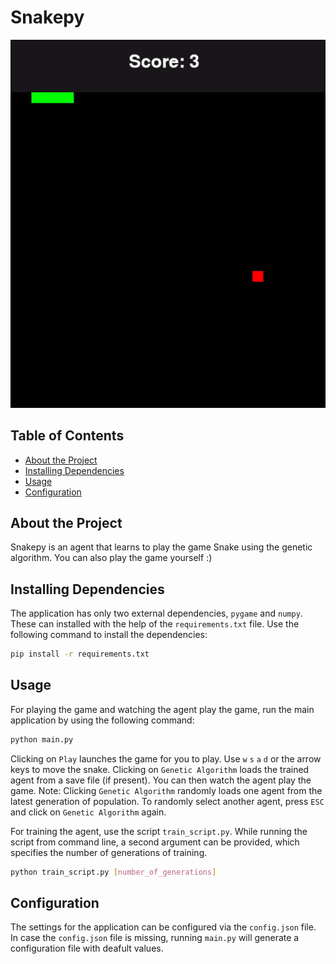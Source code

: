 # Snakepy
![Example GIF](generation-28-default.gif)

## Table of Contents
- [About the Project](#about-the-project)
- [Installing Dependencies](#installing-dependencies)
- [Usage](#usage)
- [Configuration](#configuration)

## About the Project
Snakepy is an agent that learns to play the game Snake using the genetic algorithm. You can also play the game yourself :)

## Installing Dependencies
The application has only two external dependencies, `pygame` and `numpy`. These can installed with the help of the `requirements.txt` file. Use the following command to install the dependencies:
```bash
pip install -r requirements.txt
```

## Usage
For playing the game and watching the agent play the game, run the main application by using the following command:
```bash
python main.py
```
Clicking on `Play` launches the game for you to play. Use `w` `s` `a` `d` or the arrow keys to move the snake. Clicking on `Genetic Algorithm` loads the trained agent from a save file (if present). You can then watch the agent play the game. Note: Clicking `Genetic Algorithm` randomly loads one agent from the latest generation of population. To randomly select another agent, press `ESC` and click on `Genetic Algorithm` again.

For training the agent, use the script `train_script.py`. While running the script from command line, a second argument can be provided, which specifies the number of generations of training.
```bash
python train_script.py [number_of_generations]
```

## Configuration
The settings for the application can be configured via the `config.json` file. In case the `config.json` file is missing, running `main.py` will generate a configuration file with deafult values.
